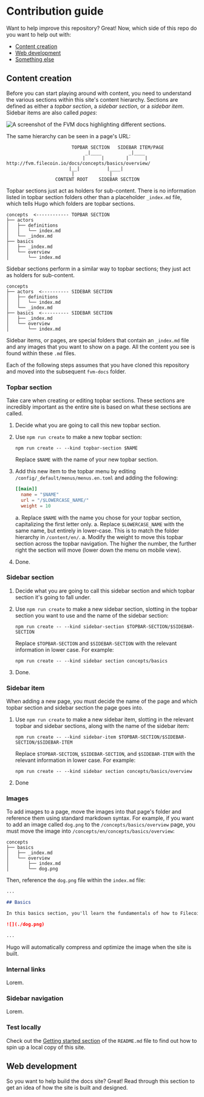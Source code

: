 # Contribution guide

Want to help improve this repository? Great! Now, which side of this repo do you want to help out with:

- [Content creation](#content-creation)
- [Web development](#web-development)
- [Something else](#something-else)

## Content creation

Before you can start playing around with content, you need to understand the various sections within this site's content hierarchy. Sections are defined as either a _topbar section_, a _sidebar section_, or a _sidebar item_. Sidebar items are also called _pages_:

![A screenshot of the FVM docs highlighting different sections.](./images/section-hierarch.png)

The same hierarchy can be seen in a page's URL:

```plaintext
                        TOPBAR SECTION   SIDEBAR ITEM/PAGE
                             _|____          _|____
                            |      |        |      |
http://fvm.filecoin.io/docs/concepts/basics/overview/
                       |__|          |____|       
                        |             |   
                  CONTENT ROOT    SIDEBAR SECTION
```

Topbar sections just act as holders for sub-content. There is no information listed in topbar section folders other than a placeholder `_index.md` file, which tells Hugo which folders are topbar sections.

```plaintext
concepts  <------------ TOPBAR SECTION
├── actors
│   ├── definitions
│   │   └── index.md
│   └── _index.md
├── basics
│   ├── _index.md
│   └── overview
│       └── index.md
```

Sidebar sections perform in a similar way to topbar sections; they just act as holders for sub-content.

```plaintext
concepts
├── actors  <---------- SIDEBAR SECTION
│   ├── definitions
│   │   └── index.md
│   └── _index.md
├── basics  <---------- SIDEBAR SECTION
│   ├── _index.md
│   └── overview
│       └── index.md
```

Sidebar items, or pages, are special folders that contain an `_index.md` file and any images that you want to show on a page. All the content you see is found within these `.md` files.

Each of the following steps assumes that you have cloned this repository and moved into the subsequent `fvm-docs` folder.

### Topbar section

Take care when creating or editing topbar sections. These sections are incredibly important as the entire site is based on what these sections are called.

1. Decide what you are going to call this new topbar section.
1. Use `npm run create` to make a new topbar section:

    ```shell
    npm run create -- --kind topbar-section $NAME
    ```

    Replace `$NAME` with the name of your new topbar section.

1. Add this new item to the topbar menu by editing `/config/_default/menus/menus.en.toml` and adding the following:

    ```toml
    [[main]]
      name = "$NAME"
      url = "/$LOWERCASE_NAME/"
      weight = 10
    ```

    a. Replace `$NAME` with the name you chose for your topbar section, capitalizing the first letter only. 
    a. Replace `$LOWERCASE_NAME` with the same name, but entirely in lower-case. This is to match the folder hierarchy in `/content/en/`.
    a. Modify the weight to move this topbar section across the topbar navigation. The higher the number, the further right the section will move (lower down the menu on mobile view).

1. Done.

### Sidebar section

1. Decide what you are going to call this sidebar section and which topbar section it's going to fall under.
1. Use `npm run create` to make a new sidebar section, slotting in the topbar section you want to use and the name of the sidebar section:

    ```shell
    npm run create -- --kind sidebar-section $TOPBAR-SECTION/$SIDEBAR-SECTION
    ```

    Replace `$TOPBAR-SECTION` and `$SIDEBAR-SECTION` with the relevant information in lower case. For example:

    ```shell
    npm run create -- --kind sidebar section concepts/basics
    ```

1. Done.

### Sidebar item

When adding a new page, you must decide the name of the page and which topbar section and sidebar section the page goes into.

1. Use `npm run create` to make a new sidebar item, slotting in the relevant topbar and sidebar sections, along with the name of the sidebar item:

    ```shell
    npm run create -- --kind sidebar-item $TOPBAR-SECTION/$SIDEBAR-SECTION/$SIDEBAR-ITEM
    ```

    Replace `$TOPBAR-SECTION`, `$SIDEBAR-SECTION`, and `$SIDEBAR-ITEM` with the relevant information in lower case. For example:

    ```shell
    npm run create -- --kind sidebar section concepts/basics/overview
    ```

1. Done

### Images

To add images to a page, move the images into that page's folder and reference them using standard markdown syntax. For example, if you want to add an image called `dog.png` to the `/concepts/basics/overview` page, you must move the image into `/concepts/en/concepts/basics/overview`:

```plaintext
concepts
├── basics
│   ├── _index.md
│   └── overview
│       ├── index.md
│       └── dog.png
```

Then, reference the `dog.png` file within the `index.md` file:

```markdown
...

## Basics

In this basics section, you'll learn the fundamentals of how to Filecoin Virtual Machine works and how you can interact with it.

![](./dog.png)

...
```

Hugo will automatically compress and optimize the image when the site is built.

### Internal links

Lorem.

### Sidebar navigation

Lorem.

### Test locally

Check out the [Getting started section](./README.md#getting-started) of the `README.md` file to find out how to spin up a local copy of this site.

## Web development

So you want to help build the docs site? Great! Read through this section to get an idea of how the site is built and designed.

